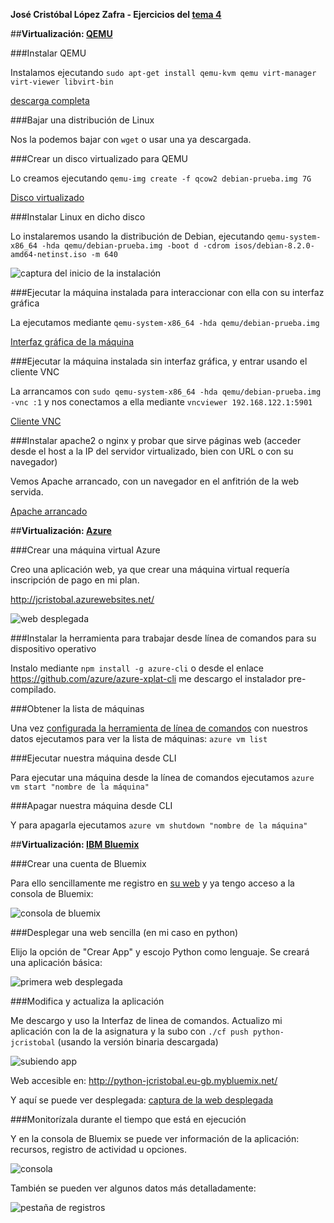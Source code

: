 **José Cristóbal López Zafra - Ejercicios del [tema 4](https://dl.dropboxusercontent.com/u/4144051/cc_t4_t5.html)**

##**Virtualización: [QEMU](http://es.slideshare.net/pacvslideshare/cloud-computing-virtualizacin-qemu)**

###Instalar QEMU

Instalamos ejecutando `sudo apt-get install qemu-kvm qemu virt-manager virt-viewer libvirt-bin`

[descarga completa](http://i.imgur.com/VeFNT0P.png)

###Bajar una distribución de Linux

Nos la podemos bajar con `wget` o usar una ya descargada.

###Crear un disco virtualizado para QEMU

Lo creamos ejecutando `qemu-img create -f qcow2 debian-prueba.img 7G`

[Disco virtualizado](http://i.imgur.com/ffsEFgK.png)

###Instalar Linux en dicho disco

Lo instalaremos usando la distribución de Debian, ejecutando `qemu-system-x86_64 -hda qemu/debian-prueba.img -boot d -cdrom isos/debian-8.2.0-amd64-netinst.iso -m 640`

![captura del inicio de la instalación](http://i.imgur.com/wbyDIyn.png)

###Ejecutar la máquina instalada para interaccionar con ella con su interfaz gráfica

La ejecutamos mediante `qemu-system-x86_64 -hda qemu/debian-prueba.img`

[Interfaz gráfica de la máquina](https://i.gyazo.com/10937bc5dc5b1d79bd2483da2c1c966c.png)


###Ejecutar la máquina instalada sin interfaz gráfica, y entrar usando el cliente VNC

La arrancamos con `sudo qemu-system-x86_64 -hda qemu/debian-prueba.img -vnc :1` y nos conectamos a ella mediante  `vncviewer 192.168.122.1:5901`

[Cliente VNC](http://i.imgur.com/P3a9JAE.png)

###Instalar apache2 o nginx y probar que sirve páginas web (acceder desde el host a la IP del servidor virtualizado, bien con URL o con su navegador)

Vemos Apache arrancado, con un navegador en el anfitrión de la web servida.

[Apache arrancado](http://i.imgur.com/RQZv9ge.png)


##**Virtualización: [Azure](http://es.slideshare.net/pacvslideshare/cloud-computing-virtualizacin-azure)**

###Crear una máquina virtual Azure

Creo una aplicación web, ya que crear una máquina virtual requería inscripción de pago en mi plan.

http://jcristobal.azurewebsites.net/

![web desplegada](http://i.imgur.com/LqU5bhS.png)

###Instalar la herramienta para trabajar desde línea de comandos para su dispositivo operativo

Instalo mediante `npm install -g azure-cli` o desde el enlace https://github.com/azure/azure-xplat-cli me descargo el instalador pre-compilado.

###Obtener la lista de máquinas

Una vez [configurada la herramienta de línea de comandos](https://azure.microsoft.com/es-es/documentation/articles/virtual-machines-command-line-tools/) con nuestros datos ejecutamos para ver la lista de máquinas: `azure vm list`

###Ejecutar nuestra máquina desde CLI

Para ejecutar una máquina desde la línea de comandos ejecutamos `azure vm start "nombre de la máquina"`

###Apagar nuestra máquina desde CLI

Y para apagarla ejecutamos  `azure vm shutdown "nombre de la máquina"`


##**Virtualización: [IBM Bluemix](http://es.slideshare.net/pacvslideshare/cloud-computing-virtualizacin-ibm-bluemix)** 

###Crear una cuenta de Bluemix

Para ello sencillamente me registro en [su web](https://console.ng.bluemix.net/) y ya tengo acceso a la consola de Bluemix:

![consola de bluemix](http://i.imgur.com/EIsQRrf.png)


###Desplegar una web sencilla (en mi caso en python)

Elijo la opción de "Crear App" y escojo Python como lenguaje. Se creará una aplicación básica:

![primera web desplegada](http://i.imgur.com/wUZXw4K.png)

###Modifica y actualiza la aplicación

Me descargo y uso la Interfaz de linea de comandos. Actualizo mi aplicación con la de la asignatura y la subo con `./cf push python-jcristobal` (usando la versión binaria descargada) 

![subiendo app](http://i.imgur.com/Nkw5lnm.png)


Web accesible en: http://python-jcristobal.eu-gb.mybluemix.net/


Y aquí se puede ver desplegada: [captura de la web desplegada](http://i.imgur.com/ceFiXpr.png)

###Monitorízala durante el tiempo que está en ejecución

Y en la consola de Bluemix se puede ver información de la aplicación: recursos, registro de actividad u opciones.

![consola](http://i.imgur.com/EdqNXnr.png)

También se pueden ver algunos datos más detalladamente:

![pestaña de registros](http://i.imgur.com/kiK8c0v.png)


